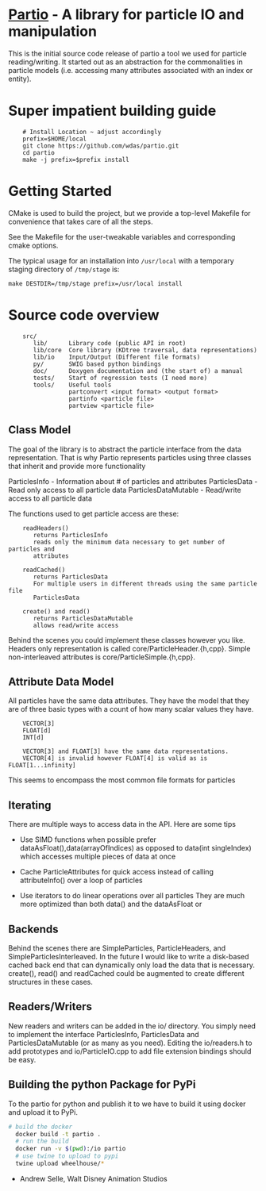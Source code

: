 # [Partio](https://wdas.github.io/partio) - A library for particle IO and manipulation

This is the initial source code release of partio a tool we used for particle
reading/writing. It started out as an abstraction for the commonalities in
particle models (i.e. accessing many attributes associated with an index or
entity).

# Super impatient building guide

        # Install Location ~ adjust accordingly
        prefix=$HOME/local
        git clone https://github.com/wdas/partio.git
        cd partio
        make -j prefix=$prefix install

# Getting Started

CMake is used to build the project, but we provide a top-level Makefile
for convenience that takes care of all the steps.

See the Makefile for the user-tweakable variables and corresponding
cmake options.

The typical usage for an installation into `/usr/local`
with a temporary staging directory of `/tmp/stage` is:

    make DESTDIR=/tmp/stage prefix=/usr/local install

# Source code overview

        src/
           lib/      Library code (public API in root)
           lib/core  Core library (KDtree traversal, data representations)
           lib/io    Input/Output (Different file formats)
           py/       SWIG based python bindings
           doc/      Doxygen documentation and (the start of) a manual
           tests/    Start of regression tests (I need more)
           tools/    Useful tools
                     partconvert <input format> <output format>
                     partinfo <particle file>
                     partview <particle file>

## Class Model

The goal of the library is to abstract the particle interface from the data
representation. That is why Partio represents particles using three classes that
inherit and provide more functionality

ParticlesInfo - Information about # of particles and attributes
ParticlesData - Read only access to all particle data
ParticlesDataMutable - Read/write access to all particle data

The functions used to get particle access are these:

        readHeaders()
           returns ParticlesInfo
           reads only the minimum data necessary to get number of particles and
           attributes

        readCached()
           returns ParticlesData
           For multiple users in different threads using the same particle file
           ParticlesData

        create() and read()
           returns ParticlesDataMutable
           allows read/write access

Behind the scenes you could implement these classes however you like. Headers
only representation is called core/ParticleHeader.{h,cpp}. Simple
non-interleaved attributes is core/ParticleSimple.{h,cpp}.

## Attribute Data Model

All particles have the same data attributes. They have the model that they are
of three basic types with a count of how many scalar values they have.

        VECTOR[3]
        FLOAT[d]
        INT[d]

        VECTOR[3] and FLOAT[3] have the same data representations.
        VECTOR[4] is invalid however FLOAT[4] is valid as is FLOAT[1...infinity]

This seems to encompass the most common file formats for particles

## Iterating

There are multiple ways to access data in the API. Here are
some tips

- Use SIMD functions when possible prefer dataAsFloat(),data(arrayOfIndices) as
  opposed to data(int singleIndex) which accesses multiple pieces of data at
  once

- Cache ParticleAttributes for quick access instead of calling attributeInfo()
  over a loop of particles

- Use iterators to do linear operations over all particles They are much more
  optimized than both data() and the dataAsFloat or

## Backends

Behind the scenes there are SimpleParticles, ParticleHeaders, and
SimpleParticlesInterleaved. In the future I would like to write a disk-based
cached back end that can dynamically only load the data that is necessary.
create(), read() and readCached could be augmented to create different
structures in these cases.

## Readers/Writers

New readers and writers can be added in the io/ directory. You simply need to
implement the interface ParticlesInfo, ParticlesData and ParticlesDataMutable
(or as many as you need). Editing the io/readers.h to add prototypes and
io/ParticleIO.cpp to add file extension bindings should be easy.

## Building the python Package for PyPi

To the partio for python and publish it to we have to build it using docker and upload it to PyPi.

```bash
# build the docker
  docker build -t partio .
  # run the build
  docker run -v $(pwd):/io partio
  # use twine to upload to pypi
  twine upload wheelhouse/*
```

- Andrew Selle, Walt Disney Animation Studios
